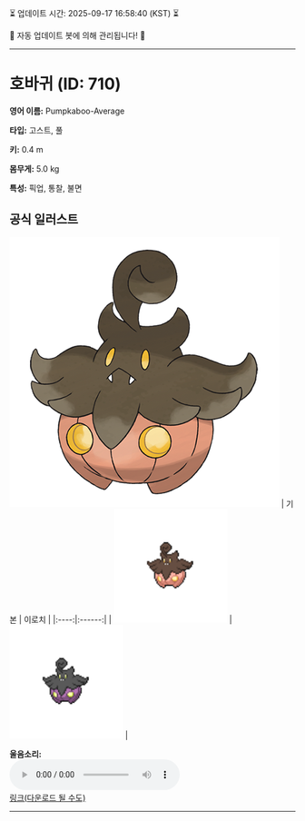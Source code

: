 
⏳ 업데이트 시간: 2025-09-17 16:58:40 (KST) ⏳

🤖 자동 업데이트 봇에 의해 관리됩니다! 🤖

---

# 호바귀 (ID: 710)
**영어 이름:** Pumpkaboo-Average

**타입:** 고스트, 풀

**키:** 0.4 m

**몸무게:** 5.0 kg

**특성:** 픽업, 통찰, 불면

## 공식 일러스트
![](https://raw.githubusercontent.com/PokeAPI/sprites/master/sprites/pokemon/other/official-artwork/710.png)
| 기본 | 이로치 |
|:----:|:------:|
| <img src="https://raw.githubusercontent.com/PokeAPI/sprites/master/sprites/pokemon/710.png" width="200"> | <img src="https://raw.githubusercontent.com/PokeAPI/sprites/master/sprites/pokemon/shiny/710.png" width="200"> |

**울음소리:**<br><audio controls src="https://raw.githubusercontent.com/PokeAPI/cries/main/cries/pokemon/latest/710.ogg"></audio><br> [링크(다운로드 될 수도)](https://raw.githubusercontent.com/PokeAPI/cries/main/cries/pokemon/latest/710.ogg)


---
